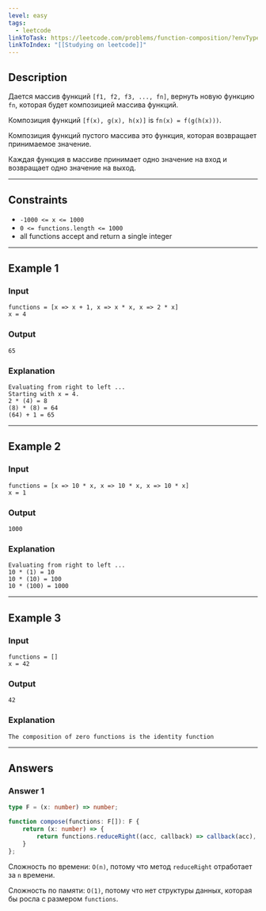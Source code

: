 ```yaml
---
level: easy
tags:
  - leetcode
linkToTask: https://leetcode.com/problems/function-composition/?envType=study-plan-v2&envId=30-days-of-javascript
linkToIndex: "[[Studying on leetcode]]"
---
```

## Description

Дается массив функций `[f1, f2, f3, ..., fn]`, вернуть новую функцию `fn`, которая будет композицией массива функций.

Композиция функций `[f(x), g(x), h(x)]` is `fn(x) = f(g(h(x)))`.

Композиция функций пустого массива это функция, которая возвращает принимаемое значение.

Каждая функция в массиве принимает одно значение на вход и возвращает одно значение на выход.

---
## Constraints

- `-1000 <= x <= 1000`
- `0 <= functions.length <= 1000`
- all functions accept and return a single integer

---
## Example 1

### Input

```
functions = [x => x + 1, x => x * x, x => 2 * x]
x = 4
```
### Output

```
65
```
### Explanation

```
Evaluating from right to left ...
Starting with x = 4.
2 * (4) = 8
(8) * (8) = 64
(64) + 1 = 65
```

---
## Example 2

### Input

```
functions = [x => 10 * x, x => 10 * x, x => 10 * x]
x = 1
```
### Output

```
1000
```
### Explanation

```
Evaluating from right to left ...
10 * (1) = 10
10 * (10) = 100
10 * (100) = 1000
```

---
## Example 3

### Input

```
functions = []
x = 42
```
### Output

```
42
```
### Explanation

```
The composition of zero functions is the identity function
```

---
## Answers

### Answer 1

```typescript
type F = (x: number) => number;

function compose(functions: F[]): F {
    return (x: number) => {
        return functions.reduceRight((acc, callback) => callback(acc), x);
    }
};

```

Сложность по времени: `O(n)`, потому что метод `reduceRight` отработает за `n` времени.

Сложность по памяти: `O(1)`, потому что нет структуры данных, которая бы росла с размером `functions`.